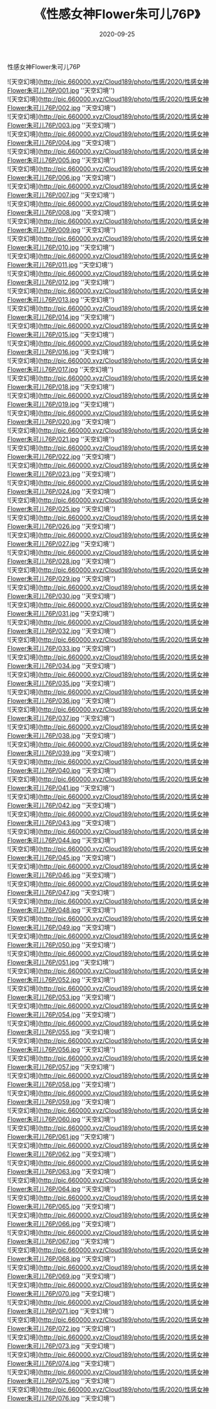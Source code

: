 ﻿---
layout: post
title:  《性感女神Flower朱可儿76P》
date:   2020-09-25
img: http://pic.660000.xyz/Cloud189/photo/性感/2020/性感女神Flower朱可儿76P/000.jpg
categories: [美女, 性感, 泳衣]
---

性感女神Flower朱可儿76P



![天空幻境](http://pic.660000.xyz/Cloud189/photo/性感/2020/性感女神Flower朱可儿76P/001.jpg ''天空幻境'') <br>
![天空幻境](http://pic.660000.xyz/Cloud189/photo/性感/2020/性感女神Flower朱可儿76P/002.jpg ''天空幻境'') <br>
![天空幻境](http://pic.660000.xyz/Cloud189/photo/性感/2020/性感女神Flower朱可儿76P/003.jpg ''天空幻境'') <br>
![天空幻境](http://pic.660000.xyz/Cloud189/photo/性感/2020/性感女神Flower朱可儿76P/004.jpg ''天空幻境'') <br>
![天空幻境](http://pic.660000.xyz/Cloud189/photo/性感/2020/性感女神Flower朱可儿76P/005.jpg ''天空幻境'') <br>
![天空幻境](http://pic.660000.xyz/Cloud189/photo/性感/2020/性感女神Flower朱可儿76P/006.jpg ''天空幻境'') <br>
![天空幻境](http://pic.660000.xyz/Cloud189/photo/性感/2020/性感女神Flower朱可儿76P/007.jpg ''天空幻境'') <br>
![天空幻境](http://pic.660000.xyz/Cloud189/photo/性感/2020/性感女神Flower朱可儿76P/008.jpg ''天空幻境'') <br>
![天空幻境](http://pic.660000.xyz/Cloud189/photo/性感/2020/性感女神Flower朱可儿76P/009.jpg ''天空幻境'') <br>
![天空幻境](http://pic.660000.xyz/Cloud189/photo/性感/2020/性感女神Flower朱可儿76P/010.jpg ''天空幻境'') <br>
![天空幻境](http://pic.660000.xyz/Cloud189/photo/性感/2020/性感女神Flower朱可儿76P/011.jpg ''天空幻境'') <br>
![天空幻境](http://pic.660000.xyz/Cloud189/photo/性感/2020/性感女神Flower朱可儿76P/012.jpg ''天空幻境'') <br>
![天空幻境](http://pic.660000.xyz/Cloud189/photo/性感/2020/性感女神Flower朱可儿76P/013.jpg ''天空幻境'') <br>
![天空幻境](http://pic.660000.xyz/Cloud189/photo/性感/2020/性感女神Flower朱可儿76P/014.jpg ''天空幻境'') <br>
![天空幻境](http://pic.660000.xyz/Cloud189/photo/性感/2020/性感女神Flower朱可儿76P/015.jpg ''天空幻境'') <br>
![天空幻境](http://pic.660000.xyz/Cloud189/photo/性感/2020/性感女神Flower朱可儿76P/016.jpg ''天空幻境'') <br>
![天空幻境](http://pic.660000.xyz/Cloud189/photo/性感/2020/性感女神Flower朱可儿76P/017.jpg ''天空幻境'') <br>
![天空幻境](http://pic.660000.xyz/Cloud189/photo/性感/2020/性感女神Flower朱可儿76P/018.jpg ''天空幻境'') <br>
![天空幻境](http://pic.660000.xyz/Cloud189/photo/性感/2020/性感女神Flower朱可儿76P/019.jpg ''天空幻境'') <br>
![天空幻境](http://pic.660000.xyz/Cloud189/photo/性感/2020/性感女神Flower朱可儿76P/020.jpg ''天空幻境'') <br>
![天空幻境](http://pic.660000.xyz/Cloud189/photo/性感/2020/性感女神Flower朱可儿76P/021.jpg ''天空幻境'') <br>
![天空幻境](http://pic.660000.xyz/Cloud189/photo/性感/2020/性感女神Flower朱可儿76P/022.jpg ''天空幻境'') <br>
![天空幻境](http://pic.660000.xyz/Cloud189/photo/性感/2020/性感女神Flower朱可儿76P/023.jpg ''天空幻境'') <br>
![天空幻境](http://pic.660000.xyz/Cloud189/photo/性感/2020/性感女神Flower朱可儿76P/024.jpg ''天空幻境'') <br>
![天空幻境](http://pic.660000.xyz/Cloud189/photo/性感/2020/性感女神Flower朱可儿76P/025.jpg ''天空幻境'') <br>
![天空幻境](http://pic.660000.xyz/Cloud189/photo/性感/2020/性感女神Flower朱可儿76P/026.jpg ''天空幻境'') <br>
![天空幻境](http://pic.660000.xyz/Cloud189/photo/性感/2020/性感女神Flower朱可儿76P/027.jpg ''天空幻境'') <br>
![天空幻境](http://pic.660000.xyz/Cloud189/photo/性感/2020/性感女神Flower朱可儿76P/028.jpg ''天空幻境'') <br>
![天空幻境](http://pic.660000.xyz/Cloud189/photo/性感/2020/性感女神Flower朱可儿76P/029.jpg ''天空幻境'') <br>
![天空幻境](http://pic.660000.xyz/Cloud189/photo/性感/2020/性感女神Flower朱可儿76P/030.jpg ''天空幻境'') <br>
![天空幻境](http://pic.660000.xyz/Cloud189/photo/性感/2020/性感女神Flower朱可儿76P/031.jpg ''天空幻境'') <br>
![天空幻境](http://pic.660000.xyz/Cloud189/photo/性感/2020/性感女神Flower朱可儿76P/032.jpg ''天空幻境'') <br>
![天空幻境](http://pic.660000.xyz/Cloud189/photo/性感/2020/性感女神Flower朱可儿76P/033.jpg ''天空幻境'') <br>
![天空幻境](http://pic.660000.xyz/Cloud189/photo/性感/2020/性感女神Flower朱可儿76P/034.jpg ''天空幻境'') <br>
![天空幻境](http://pic.660000.xyz/Cloud189/photo/性感/2020/性感女神Flower朱可儿76P/035.jpg ''天空幻境'') <br>
![天空幻境](http://pic.660000.xyz/Cloud189/photo/性感/2020/性感女神Flower朱可儿76P/036.jpg ''天空幻境'') <br>
![天空幻境](http://pic.660000.xyz/Cloud189/photo/性感/2020/性感女神Flower朱可儿76P/037.jpg ''天空幻境'') <br>
![天空幻境](http://pic.660000.xyz/Cloud189/photo/性感/2020/性感女神Flower朱可儿76P/038.jpg ''天空幻境'') <br>
![天空幻境](http://pic.660000.xyz/Cloud189/photo/性感/2020/性感女神Flower朱可儿76P/039.jpg ''天空幻境'') <br>
![天空幻境](http://pic.660000.xyz/Cloud189/photo/性感/2020/性感女神Flower朱可儿76P/040.jpg ''天空幻境'') <br>
![天空幻境](http://pic.660000.xyz/Cloud189/photo/性感/2020/性感女神Flower朱可儿76P/041.jpg ''天空幻境'') <br>
![天空幻境](http://pic.660000.xyz/Cloud189/photo/性感/2020/性感女神Flower朱可儿76P/042.jpg ''天空幻境'') <br>
![天空幻境](http://pic.660000.xyz/Cloud189/photo/性感/2020/性感女神Flower朱可儿76P/043.jpg ''天空幻境'') <br>
![天空幻境](http://pic.660000.xyz/Cloud189/photo/性感/2020/性感女神Flower朱可儿76P/044.jpg ''天空幻境'') <br>
![天空幻境](http://pic.660000.xyz/Cloud189/photo/性感/2020/性感女神Flower朱可儿76P/045.jpg ''天空幻境'') <br>
![天空幻境](http://pic.660000.xyz/Cloud189/photo/性感/2020/性感女神Flower朱可儿76P/046.jpg ''天空幻境'') <br>
![天空幻境](http://pic.660000.xyz/Cloud189/photo/性感/2020/性感女神Flower朱可儿76P/047.jpg ''天空幻境'') <br>
![天空幻境](http://pic.660000.xyz/Cloud189/photo/性感/2020/性感女神Flower朱可儿76P/048.jpg ''天空幻境'') <br>
![天空幻境](http://pic.660000.xyz/Cloud189/photo/性感/2020/性感女神Flower朱可儿76P/049.jpg ''天空幻境'') <br>
![天空幻境](http://pic.660000.xyz/Cloud189/photo/性感/2020/性感女神Flower朱可儿76P/050.jpg ''天空幻境'') <br>
![天空幻境](http://pic.660000.xyz/Cloud189/photo/性感/2020/性感女神Flower朱可儿76P/051.jpg ''天空幻境'') <br>
![天空幻境](http://pic.660000.xyz/Cloud189/photo/性感/2020/性感女神Flower朱可儿76P/052.jpg ''天空幻境'') <br>
![天空幻境](http://pic.660000.xyz/Cloud189/photo/性感/2020/性感女神Flower朱可儿76P/053.jpg ''天空幻境'') <br>
![天空幻境](http://pic.660000.xyz/Cloud189/photo/性感/2020/性感女神Flower朱可儿76P/054.jpg ''天空幻境'') <br>
![天空幻境](http://pic.660000.xyz/Cloud189/photo/性感/2020/性感女神Flower朱可儿76P/055.jpg ''天空幻境'') <br>
![天空幻境](http://pic.660000.xyz/Cloud189/photo/性感/2020/性感女神Flower朱可儿76P/056.jpg ''天空幻境'') <br>
![天空幻境](http://pic.660000.xyz/Cloud189/photo/性感/2020/性感女神Flower朱可儿76P/057.jpg ''天空幻境'') <br>
![天空幻境](http://pic.660000.xyz/Cloud189/photo/性感/2020/性感女神Flower朱可儿76P/058.jpg ''天空幻境'') <br>
![天空幻境](http://pic.660000.xyz/Cloud189/photo/性感/2020/性感女神Flower朱可儿76P/059.jpg ''天空幻境'') <br>
![天空幻境](http://pic.660000.xyz/Cloud189/photo/性感/2020/性感女神Flower朱可儿76P/060.jpg ''天空幻境'') <br>
![天空幻境](http://pic.660000.xyz/Cloud189/photo/性感/2020/性感女神Flower朱可儿76P/061.jpg ''天空幻境'') <br>
![天空幻境](http://pic.660000.xyz/Cloud189/photo/性感/2020/性感女神Flower朱可儿76P/062.jpg ''天空幻境'') <br>
![天空幻境](http://pic.660000.xyz/Cloud189/photo/性感/2020/性感女神Flower朱可儿76P/063.jpg ''天空幻境'') <br>
![天空幻境](http://pic.660000.xyz/Cloud189/photo/性感/2020/性感女神Flower朱可儿76P/064.jpg ''天空幻境'') <br>
![天空幻境](http://pic.660000.xyz/Cloud189/photo/性感/2020/性感女神Flower朱可儿76P/065.jpg ''天空幻境'') <br>
![天空幻境](http://pic.660000.xyz/Cloud189/photo/性感/2020/性感女神Flower朱可儿76P/066.jpg ''天空幻境'') <br>
![天空幻境](http://pic.660000.xyz/Cloud189/photo/性感/2020/性感女神Flower朱可儿76P/067.jpg ''天空幻境'') <br>
![天空幻境](http://pic.660000.xyz/Cloud189/photo/性感/2020/性感女神Flower朱可儿76P/068.jpg ''天空幻境'') <br>
![天空幻境](http://pic.660000.xyz/Cloud189/photo/性感/2020/性感女神Flower朱可儿76P/069.jpg ''天空幻境'') <br>
![天空幻境](http://pic.660000.xyz/Cloud189/photo/性感/2020/性感女神Flower朱可儿76P/070.jpg ''天空幻境'') <br>
![天空幻境](http://pic.660000.xyz/Cloud189/photo/性感/2020/性感女神Flower朱可儿76P/071.jpg ''天空幻境'') <br>
![天空幻境](http://pic.660000.xyz/Cloud189/photo/性感/2020/性感女神Flower朱可儿76P/072.jpg ''天空幻境'') <br>
![天空幻境](http://pic.660000.xyz/Cloud189/photo/性感/2020/性感女神Flower朱可儿76P/073.jpg ''天空幻境'') <br>
![天空幻境](http://pic.660000.xyz/Cloud189/photo/性感/2020/性感女神Flower朱可儿76P/074.jpg ''天空幻境'') <br>
![天空幻境](http://pic.660000.xyz/Cloud189/photo/性感/2020/性感女神Flower朱可儿76P/075.jpg ''天空幻境'') <br>
![天空幻境](http://pic.660000.xyz/Cloud189/photo/性感/2020/性感女神Flower朱可儿76P/076.jpg ''天空幻境'') <br>